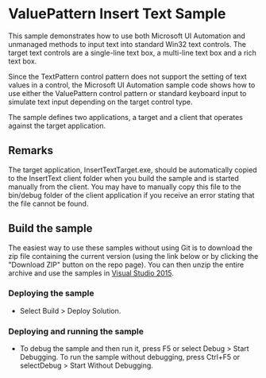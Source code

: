 
# ValuePattern Insert Text Sample
This sample demonstrates how to use both Microsoft UI Automation and unmanaged methods to input text into standard Win32 text controls. The target text controls are a single-line text box, a multi-line text box and a rich text box.

Since the TextPattern control pattern does not support the setting of text values in a control, the Microsoft UI Automation sample code shows how to use either the ValuePattern control pattern or standard keyboard input to simulate text input depending on the target control type.

The sample defines two applications, a target and a client that operates against the target application.

## Remarks
The target application, InsertTextTarget.exe, should be automatically copied to the InsertText client folder when you build the sample and is started manually from the client. You may have to manually copy this file to the bin/debug folder of the client application if you receive an error stating that the file cannot be found.

## Build the sample
The easiest way to use these samples without using Git is to download the zip file containing the current version (using the link below or by clicking the "Download ZIP" button on the repo page). You can then unzip the entire archive and use the samples in [Visual Studio 2015](https://www.visualstudio.com/wpf-vs).

### Deploying the sample
- Select Build > Deploy Solution. 

### Deploying and running the sample
- To debug the sample and then run it, press F5 or select Debug >  Start Debugging. To run the sample without debugging, press Ctrl+F5 or selectDebug > Start Without Debugging. 


